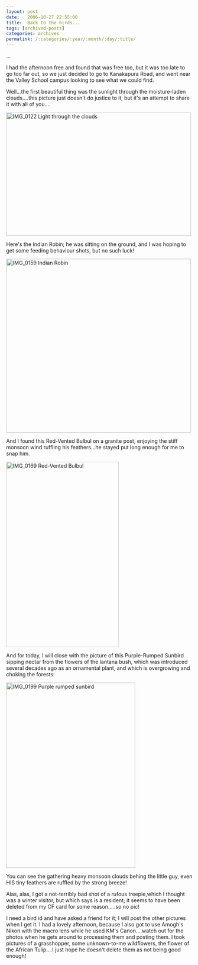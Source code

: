 ```yaml
---
layout: post
date:	2006-10-27 22:55:00
title:  Back to the birds...
tags: [archived-posts]
categories: archives
permalink: /:categories/:year/:month/:day/:title/
---
```

...

I had the afternoon free and found that <lj user="amoghavarsha"> was free too, but it was too late to go too far out, so we just decided to go to Kanakapura Road, and went near the Valley School campus looking to see what we could find.

Well...the first beautiful thing was the sunlight through the moisture-laden clouds....this picture just doesn't do justice to it, but it's an attempt to share it with all of you....

<A title="Photo Sharing" href="http://www.flickr.com/photos/35949311@N00/280663907/"><IMG height=333 alt="IMG_0122 Light through the clouds" src="http://static.flickr.com/81/280663907_7cfe120556.jpg" width=500></A>


<lj-cut text="For pictures of some of the birds that we saw, click on this">


Here's the Indian Robin; he was sitting on the ground, and I was hoping to get some feeding behaviour shots, but no such luck!


<A title="Photo Sharing" href="http://www.flickr.com/photos/35949311@N00/280684734/"><IMG height=469 alt="IMG_0159 Indian Robin" src="http://static.flickr.com/85/280684734_efc5e84a53.jpg" width=500></A>


And I found this Red-Vented Bulbul on a granite post, enjoying the stiff&nbsp; monsoon wind ruffling his feathers...he stayed put long enough for me to snap him.


<A title="Photo Sharing" href="http://www.flickr.com/photos/35949311@N00/280663573/"><IMG height=500 alt="IMG_0169 Red-Vented Bulbul" src="http://static.flickr.com/119/280663573_5341eb7d87.jpg" width=305></A>


And for today, I will close with the picture of this Purple-Rumped Sunbird&nbsp; sipping nectar from the flowers of the lantana bush, which was introduced several decades ago as an ornamental plant, and which is overgrowing and choking the forests:


<A title="Photo Sharing" href="http://www.flickr.com/photos/35949311@N00/280663665/"><IMG height=500 alt="IMG_0199 Purple rumped sunbird" src="http://static.flickr.com/104/280663665_546c183250.jpg" width=349></A>

You can see the gathering heavy monsoon clouds behing the little guy, even HIS tiny feathers are ruffled by the strong breeze!

Alas, alas, I got a not-terribly bad shot of a rufous treepie,which I thought was   a winter visitor, but which <LJ user="yathin"> says is a resident;  it seems to have been deleted from my CF card for some reason.....so no pic!

</lj-cut>

I need a bird id and have asked a friend for it; I will post the other pictures when I get it. I had a lovely afternoon, because I also got to use Amogh's Nikon with the macro lens while he used KM's Canon....watch out for the photos when he gets around to processing them and posting them. I took pictures of a grasshopper, some unknown-to-me wildflowers, the flower of the African Tulip....I just hope he doesn't delete them as not being good enough!
